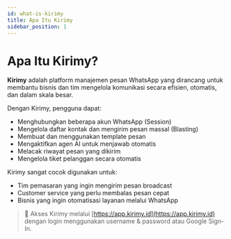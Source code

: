 ```yaml
---
id: what-is-kirimy
title: Apa Itu Kirimy
sidebar_position: 1
---
```


# Apa Itu Kirimy?

**Kirimy** adalah platform manajemen pesan WhatsApp yang dirancang untuk membantu bisnis dan tim mengelola komunikasi secara efisien, otomatis, dan dalam skala besar.

Dengan Kirimy, pengguna dapat:

- Menghubungkan beberapa akun WhatsApp (Session)
- Mengelola daftar kontak dan mengirim pesan massal (Blasting)
- Membuat dan menggunakan template pesan
- Mengaktifkan agen AI untuk menjawab otomatis
- Melacak riwayat pesan yang dikirim
- Mengelola tiket pelanggan secara otomatis

Kirimy sangat cocok digunakan untuk:

- Tim pemasaran yang ingin mengirim pesan broadcast
- Customer service yang perlu membalas pesan cepat
- Bisnis yang ingin otomatisasi layanan melalui WhatsApp

> 🔐 Akses Kirimy melalui [https://app.kirimy.id](https://app.kirimy.id) dengan login menggunakan username & password atau Google Sign-In.
